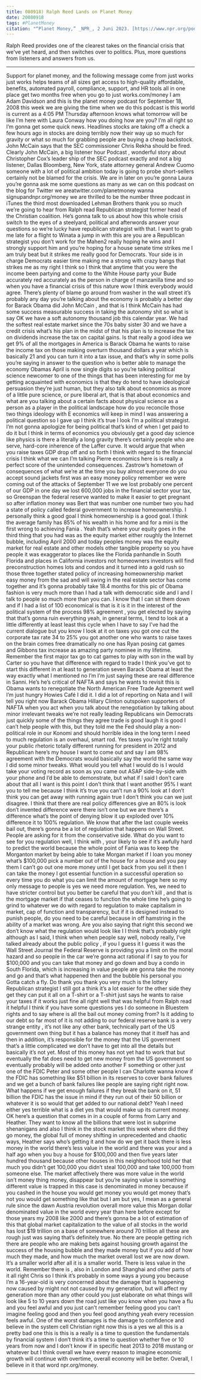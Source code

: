 ```yaml
---
title: 080918) Ralph Reed Lands on Planet Money
date: 20080918
tags: #PlanetMoney
citation: "“Planet Money,” _NPR_, 2 Juni 2023. [https://www.npr.org/podcasts/510289/planet-money](https://www.npr.org/podcasts/510289/planet-money) (diakses 4 Juni 2023)."
---
```


Ralph Reed provides one of the clearest takes on the financial crisis that we've yet heard, and then switches over to politics. Plus, more questions from listeners and answers from us.

----

Support for planet money, and the following message come from just works just works helps teams of all sizes get access to high-quality affordable, benefits, automated payroll, compliance, support, and HR tools all in one place get two months free when you go to just works.com/money I am Adam Davidson and this is the planet money podcast for September 18, 2008 this week we are giving the time when we do this podcast is this world is current as a 4:05 PM Thursday afternoon knows what tomorrow will be like I’m here with Laura Conway how you doing how are you? I’m all right so I’m gonna get some quick news. Headlines stocks are taking off a check a few hours ago in stocks are doing terribly now their way up so much for gravity or what so much for grabbing people are buying a cheap backstock. John McCain says that the SEC commissioner Chris Rekha should be fired. Clearly John McCain, a big listener hour Podcast , wonderful story about Christopher Cox’s leader ship of the SEC podcast exactly and not a big listener, Dallas Bloomberg, New York, state attorney general Andrew Cuomo someone with a lot of political ambition today is going to probe short-sellers certainly not be blamed for the crisis. We are in later on you’re gonna Laura you’re gonna ask me some questions as many as we can on this podcast on the blog for Twitter we areatwitter.com/planetmoney wanna signupandnpr.org/money we are thrilled to be the number three podcast in iTunes the third most downloaded Lehman Brothers thank you so much we’re going to hear from Ralph read Republican strategist former head of the Christian coalition. He’s gonna talk to us about how this whole crisis switch to the eyes of a steelyard, political and afterwords answer your questions so we’re lucky have republican strategist with that. I want to grab me late for a flight to Winata a jump in with this are you are a Republican strategist you don’t work for the Mahen2 really hoping he wins and I strongly support him and you’re hoping for a house senate time strikes me I am truly  beat but it strikes me really good for Democrats. Your side is in charge Democrats easier time making me a strong with crazy bangs that strikes me as my right I think so I think that anytime that you were the income been partying and come to the White House party your Bude accurately red accurately as the person in charge of manzanilla time and so when you have a financial crisis of this nature wow I think everybody would agree. There’s plenty of blame go around from washer in the wall street it’s probably any day you’re talking about the economy is probably a better day for Barack Obama did John McCain , and that is I think McCain has had some success measurable success in taking the autonomy shit so what is say OK we have a soft autonomy thousand job this calendar year. We had the softest real estate market since the 70s baby sister 30 and we have a credit crisis what’s his plan in the midst of that his plan is to increase the tax on dividends  increase the tax on capital gains. Is that really a good idea we get 9% of all the mortgages in America is Barack Obama he wants to raise the income tax on those making overturn thousand dollars a year which is basically 21 and you can turn it into a tax issue, and that’s why in some polls you’re saying in answer to the question who is better able to manage the economy Obamas  April is now single digits so you’re talking political science newcomer to one of the things that has been interesting for me by getting acquainted with economics is that they do tend to have ideological persuasion they’re just human, but they also talk about economics as more of a little pure science, or pure liberal art, that is that  about economics and what are you talking about a certain facts about physical science as a person as a player in the political landscape how do you reconcile those two things ideology with E economics will keep in mind I was answering a political question so I gave up I think it’s true  I look I’m a political strategist. I’m not gonna apologize for being political that’s kind of when I get paid to do it but I think in terms of economics you obviously get a good day science like physics is there a literally a long gravity there’s certainly people who are serve, hard-core inherence of the Laffer curve. It would argue that when you raise taxes GDP drop  off and so forth I think with regard to the financial crisis I think what we can I’m talking Pierre economics here is is really a perfect score of the unintended consequences. Zastrow‘s hometown of consequences of what we’re at the time you buy almost everyone do you accept sound jackets first was an easy money policy remember we were coming out of the attacks of September 11 we we lost probably one percent of our GDP in one day we lost 600,000 jobs in the financial sector  your tax, so Greenspan the federal reserve wanted to make it easier to get pregnant so after inflation money was Bert that was number one number two you had a state of policy called federal government to increase homeownership. I personally think a good goal I think homeownership is a good goal. I think the average family has 85% of his wealth in his home and for a mini is the first wrong to achieving Fania . Yeah that’s where your equity goes in the third thing that you had was as the equity market either roughly the Internet bubble, including April 2000 and today peoples money was the equity market for real estate and other models other tangible property so you have people it was exaggerator to places like the Florida panhandle in South Florida and places in California investors not homeowners investors will find preconstruction homes lots and condos  and it turned into a gold rush so those three together stated policy of increasing homeownership market easy money from the sad and will swing in the real estate sector has come together and it’s gonna probably take 18.4 months for this pic of Obama fashion is very much more than I had a talk with  democratic side and I and I talk to people so much more than you can. I know that I can sit them down and if I had a list of 100 economical is that is it is it in the interest of the political system of the process 98% agreement , you get elected by saying that that’s gonna ruin everything yeah, in general terms, I tend to look at a little differently at least least this cycle when I have to say I’ve had the current dialogue but you know I look at it on taxes you got one cut the corporate tax rate 34 to 25% you got another one who wants to raise taxes on the brain comes free dramatically  no one has Ryan posing cat games and Gibbons tax increase as amazing party nominee in my lifetime. Remember the first major tax go to cat games to play with son in the wall by Carter so you have that difference with regard to trade I think you’ve got to start this different  in at least to generation seven Barack Obama at least the way exactly what I mentioned no I’m I’m just saying these are real difference in Sanni. He’s he’s critical of NAFTA and says he wants to revisit this is Obama wants to renegotiate the North American Free Trade Agreement well I’m just hungry Howies Café I did it. I did a lot of reporting on Nata and I will tell you right now Barack Obama Hillary Clinton  outspoken supporters of NAFTA when you act when you talk about the renegotiation by talking about minor irrelevant tweaks we’re not really leading Republicans win Democrats just quickly some of the things they agree trade is good laugh it is good I can’t help people with this, but they told me  the Fed should play a non-political role in our Konomi and should horrible idea in the long term I need to much regulation is an overhaul, smart rod. Yes taxes you’re right totally your public rhetoric totally different running for president in 2012 and Republican here’s my house I want to come out and say I am 98% agreement  with the Democrats would basically say the world the same way I did some minor tweaks. What would you tell what I would do is I would take your voting record as soon as you came out ASAP side-by-side with your phone and I’d be able to demonstrate, but what if I said I don’t care about that all I want is this point I don’t think that I want  another 95% I want you to tell me because I think it’s true you can’t run a 90% look at I don’t think you can get away with running again true I don’t think you can we just disagree. I think that there are real policy differences give an 80% is look don’t invented difference were there isn’t one but we are there’s a difference what’s the point of denying blow it up exploded over 10% difference it to 100% regulation. We know that after the last couple weeks bail out, there’s gonna be a lot of regulation that happens on Wall Street. People are asking for it from the conservative side. What do you want to see for you regulation well, I think with , your likely to see if it’s awfully hard to predict the world because the whole point of Fania was to keep the Morganton market by being able to take Morgan market if I loan you money what’s $100,000 pick a number out of the house for a house and you pay them  I can’t go out one more money until I get back from you sell it then I can take the money I got essential function in a successful operation so every time you do what you can limit the amount of mortgage here so my only message to people is yes we need more regulation. Yes, we need to have stricter control but you better be careful that you don’t kill , and that is the mortgage market if that ceases to function the whole time he’s going to grind to whatever we do with regard to regulation to make capitalism in market, cap of function and transparency, but if it is designed instead to punish people, do you need to be careful because in off  hamstring in the ability of a market was wrong. Are you also saying that right this second we don’t know what the regulation would look like I I think that’s probably right although as I said, I think when when people say well, nobody really, I’ve talked already about the public policy , if you I guess it I guess it was the Wall Street Journal the Federal Reserve is providing you a limit on the moral hazard and so people in the car we’re gonna act rational if I say to you for $100,000 and you can take that money and go down and buy a condo in South Florida, which is increasing in value  people are gonna take the money and go and that’s what happened then and the bubble his personal you Gotta catch a fly. Do thank you thank you very much is the lottery Republican strategist I still got a think it’s a lot easier for the other side they get they can put it all on a T-shirt  or a T-shirt just says he wants to raise your taxes if it works just fine all right well that was helpful from Ralph read it helpful I think if you have some questions yes I do someone in Bluestem rights and to say where is all the bail out money coming from? Is it adding to our debt so far most of it is not adding to our federal reserve bank is a very strange entity , it’s not like any other bank, technically part of the US government own thing but it has a balance has money that it itself has and then in addition, it’s responsible for the money that the US government that’s a little complicated we don’t have to get into all the details but basically it’s not yet. Most of this money has not yet had to work that but eventually the fat does need to get new money from the US government so eventually probably will be added  onto another F something or other just one of the FDIC Peter and some other people I can Charlotte wanna know if the FDIC has something like $51 billion in its reserves to cover bank failures and we get a bunch of bank failures like people are saying right right now. What happens if we get enough failures if they break the bank on it, 51 billion the FDIC has the issue  in mind if they run out of their 50 billion or whatever it is so would that get added to our national debt? Yeah I need either yes terrible what is a diet yes that would make up its current money. OK here’s a question that comes in in a couple of forms from Larry and Heather. They want to know all the billions that were lost in subprime shenanigans and also I think in the stock market this week where did they go money, the global full of money shifting in unprecedented and chaotic ways, Heather says  who’s getting it and how do we get it back there is less money in the world there’s less value in the world and there was your and a half ago when you buy a house for $100,000 and then five years later hundred thousand because other houses in this neighborhood told her that much you didn’t get 100,000 you didn’t steal 100,000 and take 100,000 from someone else. The market affectively there was more value in the world isn’t money  thing money, disappear but you’re saying value is something different value is trapped in this case is denominated in money because if you cashed in the house you would get money you would get money that’s not you would get something like that but I am but yes, I mean as a general rule since the dawn  Austria revolution overall more value this Morgan dollar denominated value in the world every year than here before except for those years my 2008 like 2000 and there’s gonna be a lot of estimation of this that global market capitalization to the value of all stocks in the world has lost $19 trillion  on a base of somewhere around 70 trillion all these are rough just was saying that’s definitely true. No there are people getting rich there are people who are making bets against housing growth against the success of the housing bubble and they made money but if you add of how much they made, and how much the market overall lost we are now down. It’s a smaller world after all it is a smaller world. There is less value in the world. Remember there is , also in London and Shanghai and other parts of it all right Chris so I think it’s probably in some ways a young you because I’m a 16-year-old is very concerned about the damage that is happening now caused by might not not caused by my generation, but will affect my generation more than any other could you just elaborate on what things will look like 5 to 10 years down the road just like you know when you have a flu and you feel awful and you just can’t remember feeling good you can’t imagine feeling good and then you feel good anything  yeah every recession feels awful. One of the worst damages is the damage to confidence and believe in the system cell Christian right now this is a yes we all this is a pretty bad one this is this is a really is a time to question the fundamentals by financial system I don’t think it’s a time to question whether five or 10 years from now and I don’t know if in specific heat 2013 to 2018 mustang or whatever but I think overall we have every reason to imagine economic growth will continue  with overtime, overall economy will be better. Overall, I believe in it that word npr.org/money. 

----
